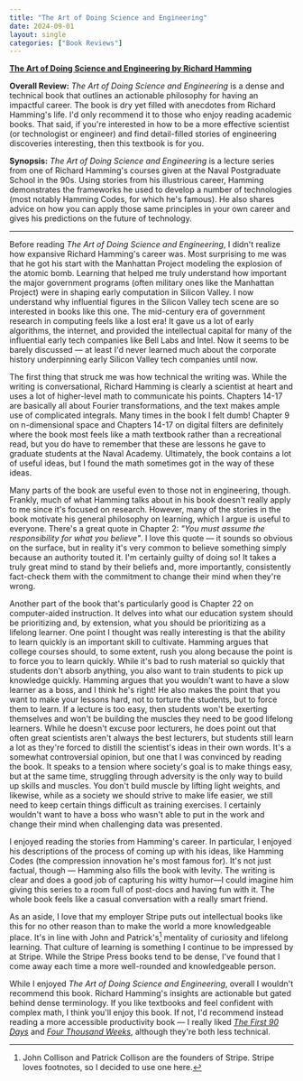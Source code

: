 ```yaml
---
title: "The Art of Doing Science and Engineering"
date: 2024-09-01
layout: single
categories: ["Book Reviews"]
---
```


**[The Art of Doing Science and Engineering by Richard Hamming](https://press.stripe.com/the-art-of-doing-science-and-engineering)**

**Overall Review:** _The Art of Doing Science and Engineering_ is a dense and technical book that outlines an actionable philosophy for having an impactful career. The book is dry yet filled with anecdotes from Richard Hamming's life. I'd only recommend it to those who enjoy reading academic books. That said, if you're interested in how to be a more effective scientist (or technologist or engineer) and find detail-filled stories of engineering discoveries interesting, then this textbook is for you.

**Synopsis:** _The Art of Doing Science and Engineering_ is a lecture series from one of Richard Hamming's courses given at the Naval Postgraduate School in the 90s. Using stories from his illustrious career, Hamming demonstrates the frameworks he used to develop a number of technologies (most notably Hamming Codes, for which he's famous). He also shares advice on how you can apply those same principles in your own career and gives his predictions on the future of technology.

---

Before reading _The Art of Doing Science and Engineering_, I didn't realize how expansive Richard Hamming's career was. Most surprising to me was that he got his start with the Manhattan Project modeling the explosion of the atomic bomb. Learning that helped me truly understand how important the major government programs (often military ones like the Manhattan Project) were in shaping early computation in Silicon Valley. I now understand why influential figures in the Silicon Valley tech scene are so interested in books like this one. The mid-century era of government research in computing feels like a lost era! It gave us a lot of early algorithms, the internet, and provided the intellectual capital for many of the influential early tech companies like Bell Labs and Intel. Now it seems to be barely discussed — at least I'd never learned much about the corporate history underpinning early Silicon Valley tech companies until now.

The first thing that struck me was how technical the writing was. While the writing is conversational, Richard Hamming is clearly a scientist at heart and uses a lot of higher-level math to communicate his points. Chapters 14-17 are basically all about Fourier transformations, and the text makes ample use of complicated integrals. Many times in the book I felt dumb! Chapter 9 on n-dimensional space and Chapters 14-17 on digital filters are definitely where the book most feels like a math textbook rather than a recreational read, but you do have to remember that these are lessons he gave to graduate students at the Naval Academy. Ultimately, the book contains a lot of useful ideas, but I found the math sometimes got in the way of these ideas.

Many parts of the book are useful even to those not in engineering, though. Frankly, much of what Hamming talks about in his book doesn't really apply to me since it's focused on research. However, many of the stories in the book motivate his general philosophy on learning, which I argue is useful to everyone. There's a great quote in Chapter 2: _"You must assume the responsibility for what you believe"_. I love this quote — it sounds so obvious on the surface, but in reality it's very common to believe something simply because an authority touted it. I'm certainly guilty of doing so! It takes a truly great mind to stand by their beliefs and, more importantly, consistently fact-check them with the commitment to change their mind when they're wrong.

Another part of the book that's particularly good is Chapter 22 on computer-aided instruction. It delves into what our education system should be prioritizing and, by extension, what you should be prioritizing as a lifelong learner. One point I thought was really interesting is that the ability to learn quickly is an important skill to cultivate. Hamming argues that college courses should, to some extent, rush you along because the point is to force you to learn quickly. While it's bad to rush material so quickly that students don't absorb anything, you also want to train students to pick up knowledge quickly. Hamming argues that you wouldn't want to have a slow learner as a boss, and I think he's right! He also makes the point that you want to make your lessons hard, not to torture the students, but to force them to learn. If a lecture is too easy, then students won't be exerting themselves and won't be building the muscles they need to be good lifelong learners. While he doesn't excuse poor lecturers, he does point out that often great scientists aren't always the best lecturers, but students still learn a lot as they're forced to distill the scientist's ideas in their own words. It's a somewhat controversial opinion, but one that I was convinced by reading the book. It speaks to a tension where society's goal is to make things easy, but at the same time, struggling through adversity is the only way to build up skills and muscles. You don't build muscle by lifting light weights, and likewise, while as a society we should strive to make life easier, we still need to keep certain things difficult as training exercises. I certainly wouldn't want to have a boss who wasn't able to put in the work and change their mind when challenging data was presented.

I enjoyed reading the stories from Hamming's career. In particular, I enjoyed his descriptions of the process of coming up with his ideas, like Hamming Codes (the compression innovation he's most famous for). It's not just factual, though — Hamming also fills the book with levity. The writing is clear and does a good job of capturing his witty humor—I could imagine him giving this series to a room full of post-docs and having fun with it. The whole book feels like a casual conversation with a really smart friend.

As an aside, I love that my employer Stripe puts out intellectual books like this for no other reason than to make the world a more knowledgeable place. It's in line with John and Patrick's[^1] mentality of curiosity and lifelong learning. That culture of learning is something I continue to be impressed by at Stripe. While the Stripe Press books tend to be dense, I've found that I come away each time a more well-rounded and knowledgeable person.

While I enjoyed _The Art of Doing Science and Engineering_, overall I wouldn't recommend this book. Richard Hamming's insights are actionable but gated behind dense terminology. If you like textbooks and feel confident with complex math, I think you'll enjoy this book. If not, I'd recommend instead reading a more accessible productivity book — I really liked [_The First 90 Days_](https://www.goodreads.com/book/show/15824358-the-first-90-days) and [_Four Thousand Weeks_](https://www.goodreads.com/book/show/54785515-four-thousand-weeks), although they're both less technical.

[^1]: John Collison and Patrick Collison are the founders of Stripe. Stripe loves footnotes, so I decided to use one here.